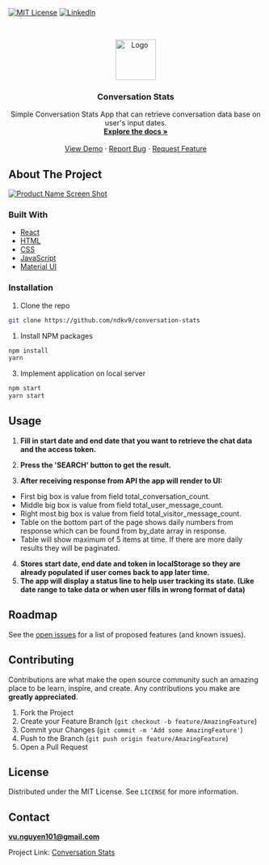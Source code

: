 [![MIT License][license-shield]][license-url]
[![LinkedIn][linkedin-shield]][linkedin-url]

<!-- PROJECT LOGO -->
<br />
<p align="center">
  <a href="https://github.com/ndkv9/conversation-stats">
    <img src="https://i.imgur.com/rDYzhFy.png" alt="Logo" width="80" height="80">
  </a>

  <h3 align="center">Conversation Stats</h3>

  <p align="center">
   Simple Conversation Stats App that can retrieve conversation data base on user's input dates.
    <br />
    <a href="https://github.com/ndkv9/conversation-stats"><strong>Explore the docs »</strong></a>
    <br />
    <br />
    <a href="https://conversation-stats.netlify.app/">View Demo</a>
    ·
    <a href="https://github.com/ndkv9/conversation-stats/issues">Report Bug</a>
    ·
    <a href="https://github.com/ndkv9/conversation-stats/issues">Request Feature</a>
  </p>
</p>

<!-- ABOUT THE PROJECT -->

## About The Project

[![Product Name Screen Shot][product-screenshot]](https://i.imgur.com/uITm6B5.png)

### Built With

- [React](https://reactjs.org/)
- [HTML](https://developer.mozilla.org/en-US/docs/Web/HTML)
- [CSS](https://developer.mozilla.org/en-US/docs/Web/CSS)
- [JavaScript](https://developer.mozilla.org/en-US/docs/Web/JavaScript)
- [Material UI](https://material-ui.com/)

<!-- GETTING STARTED -->

### Installation

1. Clone the repo

```sh
git clone https://github.com/ndkv9/conversation-stats
```

1. Install NPM packages

```sh
npm install
yarn
```

3. Implement application on local server

```sh
npm start
yarn start
```

<!-- USAGE EXAMPLES -->

## Usage

1. **Fill in start date and end date that you want to retrieve the chat data and the access token.**
2. **Press the 'SEARCH' button to get the result.**

3. **After receiving response from API the app will render to UI:**
  + First big box is value from field total_conversation_count.
  + Middle big box is value from field total_user_message_count.
  + Right most big box is value from field total_visitor_message_count.
  + Table on the bottom part of the page shows daily numbers from response which can be found from by_date array in response.
  + Table will show maximum of 5 items at time. If there are more daily results they will be paginated.

4. **Stores start date, end date and token in localStorage so they are already populated if user comes back to app later time.**
5. **The app will display a status line to help user tracking its state. (Like date range to take data or when user fills in wrong format of data)**
<!-- ROADMAP -->

## Roadmap

See the [open issues](https://github.com/ndkv9/conversation-stats/issues) for a list of proposed features (and known issues).

<!-- CONTRIBUTING -->

## Contributing

Contributions are what make the open source community such an amazing place to be learn, inspire, and create. Any contributions you make are **greatly appreciated**.

1. Fork the Project
2. Create your Feature Branch (`git checkout -b feature/AmazingFeature`)
3. Commit your Changes (`git commit -m 'Add some AmazingFeature'`)
4. Push to the Branch (`git push origin feature/AmazingFeature`)
5. Open a Pull Request

<!-- LICENSE -->

## License

Distributed under the MIT License. See `LICENSE` for more information.

<!-- CONTACT -->

## Contact

**vu.nguyen101@gmail.com**

Project Link: [Conversation Stats](https://conversation-stats.netlify.app/)

<!-- MARKDOWN LINKS & IMAGES -->
<!-- https://www.markdownguide.org/basic-syntax/#reference-style-links -->

[license-shield]: https://img.shields.io/github/license/ndkv9/conversation-stats.svg?style=flat-square
[license-url]: https://github.com/ndkv9/conversation-stats/blob/main/LICENSE
[linkedin-shield]: https://img.shields.io/badge/-LinkedIn-black.svg?style=flat-square&logo=linkedin&colorB=555
[linkedin-url]: https://linkedin.com/in/ndkv9
[product-screenshot]: https://i.imgur.com/uITm6B5.png
